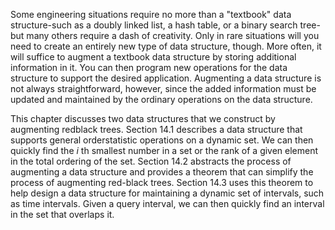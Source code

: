 Some engineering situations require no more than a "textbook" data structure-such as a doubly linked list, a hash table, or a binary search tree-but many others require a dash of creativity. Only in rare situations will you need to create an entirely new type of data structure, though. More often, it will suffice to augment a textbook data structure by storing additional information in it. You can then program new operations for the data structure to support the desired application. Augmenting a data structure is not always straightforward, however, since the added information must be updated and maintained by the ordinary operations on the data structure.

This chapter discusses two data structures that we construct by augmenting redblack trees. Section 14.1 describes a data structure that supports general orderstatistic operations on a dynamic set. We can then quickly find the $i$ th smallest number in a set or the rank of a given element in the total ordering of the set. Section 14.2 abstracts the process of augmenting a data structure and provides a theorem that can simplify the process of augmenting red-black trees. Section 14.3 uses this theorem to help design a data structure for maintaining a dynamic set of intervals, such as time intervals. Given a query interval, we can then quickly find an interval in the set that overlaps it.